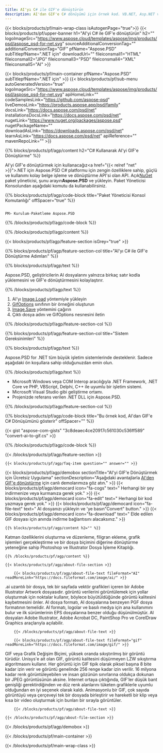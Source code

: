 ```yaml
---
title: AI'yı C# ile GIF'e dönüştürün
description: AI'dan GIF'e C# dönüşümü için örnek kod. VB.NET, Asp.NET veya herhangi bir .NET tabanlı uygulama içinde toplu AI dosyalarının GIF'e dönüştürülmesi için API örnek kodunu kullanın.
---
```


{{< blocks/products/pf/main-wrap-class isAutogenPage="true">}}
{{< blocks/products/pf/upper-banner h1="AI'yi C# ile GIF'e dönüştürün" h2="" logoImageSrc="https://www.aspose.cloud/templates/aspose/img/products/psd/aspose_psd-for-net.svg" sourceAdditionalConversionTag="" additionalConversionTag="GIF" pfName="Aspose.PSD" subTitlepfName=".NET için" downloadUrl="" fileiconsmall1="HTML" fileiconsmall2="JPG" fileiconsmall3="PSD" fileiconsmall4="XML" fileiconsmall5="AI" >}}

{{< blocks/products/pf/main-container pfName="Aspose.PSD" subTitlepfName=".NET için" >}}
{{< blocks/products/pf/sub-menu autoGeneratedVersion="true" logoImageSrc="https://www.aspose.cloud/templates/aspose/img/products/psd/aspose_psd-for-net.svg" apiHomeLink="" codeSamplesLink="https://github.com/aspose-psd" liveDemosLink="https://products.aspose.app/psd/family" docsLink="https://docs.aspose.com/psd/net" installationsDocsLink="https://docs.aspose.com/psd/net" nugetLink="https://www.nuget.org/packages/aspose.psd" nugetPackageName="" downloadAsLink="https://downloads.aspose.com/psd/net" learnAsLink="https://docs.aspose.com/psd/net" apiReference="" mavenRepoLink="" >}}

{{% blocks/products/pf/agp/content h2="C# Kullanarak AI'yi GIF'e Dönüştürme" %}}

AI'yi GIF'e dönüştürmek için kullanacağız<a href="{{< relref "net" >}}">.NET için Aspose.PSD</a> C# platformu için zengin özelliklere sahip, güçlü ve kullanımı kolay belge işleme ve dönüştürme API'si olan API. Açık<a href="https://www.nuget.org/packages/aspose.psd">NuGet</a> paket yöneticisi, şunu arayın<b>Aspose.PSD</b> ve yükleyin. Paket Yöneticisi Konsolundan aşağıdaki komutu da kullanabilirsiniz.

{{% blocks/products/pf/agp/code-block title="Paket Yöneticisi Konsol Komutanlığı" offSpacer="true" %}}

```s

PM> Kurulum-Paketleme Aspose.PSD

```

{{% /blocks/products/pf/agp/code-block %}}

{{% /blocks/products/pf/agp/content %}}

{{< blocks/products/pf/agp/feature-section isGrey="true" >}}

{{% blocks/products/pf/agp/feature-section-col title="AI'yı C# ile GIF'e Dönüştürme Adımları" %}}

{{% blocks/products/pf/agp/text %}}

 Aspose.PSD, geliştiricilerin AI dosyalarını yalnızca birkaç satır kodla yüklemesini ve GIF'e dönüştürmesini kolaylaştırır.

{{% /blocks/products/pf/agp/text %}}

1. AI'yı [Image.Load](https://apireference.aspose.com/psd/net/aspose.psd/image/methods/load/index) yöntemiyle yükleyin
1. [GifOptions](https://apireference.aspose.com/psd/net/aspose.psd.imageoptions/GifOptions) sınıfının bir örneğini oluşturun
1. [Image.Save](https://apireference.aspose.com/psd/net/aspose.psd/image/methods/save/index) yöntemini çağırın
1. Çıktı dosya adını ve GifOptions nesnesini iletin

{{% /blocks/products/pf/agp/feature-section-col %}}

{{% blocks/products/pf/agp/feature-section-col title="Sistem Gereksinimleri" %}}

{{% blocks/products/pf/agp/text %}}

 Aspose.PSD for .NET tüm büyük işletim sistemlerinde desteklenir. Sadece aşağıdaki ön koşullara sahip olduğunuzdan emin olun.

{{% /blocks/products/pf/agp/text %}}

- Microsoft Windows veya COM Interop aracılığıyla .NET Framework, .NET Core ve PHP, VBScript, Delphi, C++ ile uyumlu bir işletim sistemi.
- Microsoft Visual Studio gibi geliştirme ortamı.
- Projenizde referans verilen .NET DLL için Aspose.PSD.

{{% /blocks/products/pf/agp/feature-section-col %}}

{{% blocks/products/pf/agp/code-block title="Bu örnek kod, AI'dan GIF'e C# Dönüşümünü gösterir" offSpacer="" %}}

{{< gist "aspose-com-gists" "3c8deaec4ce20917c561030c536ff589" "convert-ai-to-gif.cs" >}}

{{% /blocks/products/pf/agp/code-block %}}

{{< /blocks/products/pf/agp/feature-section >}}

    {{< blocks/products/pf/agp/faq-item question="" answer="" >}}
 

<!-- aboutfile Starts -->

{{< blocks/products/pf/agp/demobox sectionTitle="AI'yi GIF'e Dönüştürmek için Ücretsiz Uygulama" sectionDescription="Aşağıdaki avantajlarla [AI'den GIF'e dönüştürme](https://products.aspose.app/psd/conversion/ai-to-gif) için canlı demolarımıza göz atın." >}}
        {{< blocks/products/pf/agp/democard icon="fa-cogs" text=" Herhangi bir şey indirmenize veya kurmanıza gerek yok." >}}
        {{< blocks/products/pf/agp/democard icon="fa-edit" text=" Herhangi bir kod yazmaya gerek yok." >}}
        {{< blocks/products/pf/agp/democard icon="fa-file-text" text=" AI dosyanızı yükleyin ve \'ye basın\"Convert\" button." >}}
        {{< blocks/products/pf/agp/democard icon="fa-download" text=" Elde edilen GIF dosyası için anında indirme bağlantısını alacaksınız." >}}

    {{% blocks/products/pf/agp/content h2="" %}}

Katman özelliklerini oluşturma ve düzenleme, filigran ekleme, grafik işlemleri gerçekleştirme ve bir dosya biçimini diğerine dönüştürme yeteneğine sahip Photoshop ve Illustrator Dosya İşleme Kitaplığı.



    {{% /blocks/products/pf/agp/content %}}

    {{< blocks/products/pf/agp/about-file-section >}}

        {{< blocks/products/pf/agp/about-file-text fileFormat="AI" readMoreLink="https://docs.fileformat.com/image/ai/" >}}
.ai uzantılı bir dosya, tek bir sayfada vektör grafikleri içeren bir Adobe Illustrator Artwork dosyasıdır. görüntü verilerini görüntülemek için yollar oluşturmak için noktalar kullanır, böylece büyütüldüğünde görüntü kalitesini kaybetmesini önler. AI dosya formatı, AI dosyalarına benzeyen PGF dosya formatının temelidir. AI formatı, logolar ve basılı medya için ana kullanımını bulur ve ilk sürümlerinin EPS dosyalarına benzer olduğu düşünülmüştür. AI dosyaları Adobe Illustrator, Adobe Acrobat DC, PaintShop Pro ve CorelDraw Graphics araçlarıyla açılabilir.

        {{< /blocks/products/pf/agp/about-file-text >}}

        {{< blocks/products/pf/agp/about-file-text fileFormat="gif" readMoreLink="https://docs.fileformat.com/image/gif/" >}}
GIF veya Grafik Değişim Biçimi, yüksek oranda sıkıştırılmış bir görüntü türüdür. Unisys'e ait olan GIF, görüntü kalitesini düşürmeyen LZW sıkıştırma algoritmasını kullanır. Her görüntü için GIF tipik olarak piksel başına 8 bite kadar izin verir ve görüntü genelinde 256 renge kadar izin verilir. 16 milyona kadar renk görüntüleyebilen ve insan gözünün sınırlarına oldukça dokunan bir JPEG görüntüsünün aksine. İnternet ortaya çıktığında, GIF'ler düşük bant genişliği gerektirdiğinden ve düz renk alanlarını tüketen grafiklerle uyumlu olduğundan en iyi seçenek olarak kaldı. Animasyonlu bir GIF, çok sayıda görüntüyü veya çerçeveyi tek bir dosyada birleştirir ve hareketli bir klip veya kısa bir video oluşturmak için bunları bir sırayla görüntüler.

        {{< /blocks/products/pf/agp/about-file-text >}}

    {{< /blocks/products/pf/agp/about-file-section >}}

{{< /blocks/products/pf/agp/demobox >}}

<!-- aboutfile Ends -->



{{< /blocks/products/pf/main-container >}}
    
{{< /blocks/products/pf/main-wrap-class >}}
